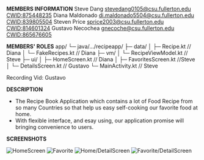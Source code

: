 **MEMBERS INFORMATION**
Steve Dang      <stevedang0105@csu.fullerton.edu>     <CWID:875448235>
Diana Maldonado <di.maldonado5504@csu.fullerton.edu>  <CWID:839805504>
Steven Price
<sprice2003@csu.fullerton.edu>
  <CWID:814601324>
Gustavo Necochea <gnecoche@csu.fullerton.edu> <CWID:865676605>
     
**MEMBERS' ROLES**
app/
 └─ java/.../recipeapp/
     ├─ data/
     │   ├─ Recipe.kt              // Diana 
     │   └─ FakeRecipes.kt        // Diana
     ├─ vm/
     │   └─ RecipeViewModel.kt // Steve
     ├─ ui/
     │   ├─ HomeScreen.kt         // Diana 
     │   ├─ FavoritesScreen.kt    //Steve
     │   └─ DetailsScreen.kt      // Gustavo
     └─ MainActivity.kt           // Steve

Recording Vid: Gustavo

**DESCRIPTION**
- The Recipe Book Application which contains a lot of Food Recipe from so many Countries so that help us easy self-cooking our favorite food at home.
- With flexible interface, and esay using, our application promise will bringing convenience to users.

**SCREENSHOTS**

![HomeScreen](ScreenShots/HomeScreen.png)
![Favorite](ScreenShots/FavoriteScreen.png)
![Home/DetailScreen](ScreenShots/Home_RecipeDetailScreen.png)
![Favorite/DetailScreen](ScreenShots/Favorite_RecipeDetailScreen.png)
